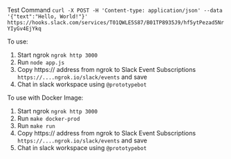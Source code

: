 Test Command 
`curl -X POST -H 'Content-type: application/json' --data '{"text":"Hello, World!"}' https://hooks.slack.com/services/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`


To use:

1. Start ngrok `ngrok http 3000`
2. Run `node app.js`
3. Copy https:// address from ngrok to Slack Event Subscriptions `https://....ngrok.io/slack/events` and save
4. Chat in slack workspace using `@prototypebot`


To use with Docker Image:
1. Start ngrok `ngrok http 3000`
2. Run `make docker-prod`
3. Run `make run`
3. Copy https:// address from ngrok to Slack Event Subscriptions `https://....ngrok.io/slack/events` and save
4. Chat in slack workspace using `@prototypebot`

